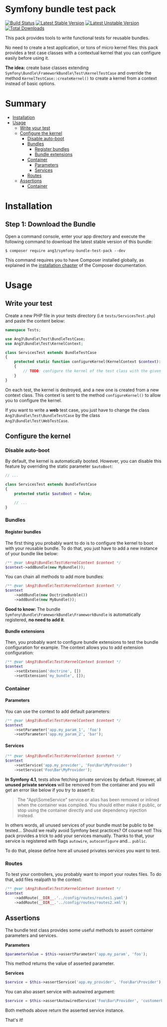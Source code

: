 Symfony bundle test pack
========================

[![Build Status](https://travis-ci.org/Ang3/symfony-bundle-test-pack.svg?branch=master)](https://travis-ci.org/Ang3/symfony-bundle-test-pack) 
[![Latest Stable Version](https://poser.pugx.org/ang3/symfony-bundle-test-pack/v/stable)](https://packagist.org/packages/ang3/symfony-bundle-test-pack) 
[![Latest Unstable Version](https://poser.pugx.org/ang3/symfony-bundle-test-pack/v/unstable)](https://packagist.org/packages/ang3/symfony-bundle-test-pack) 
[![Total Downloads](https://poser.pugx.org/ang3/symfony-bundle-test-pack/downloads)](https://packagist.org/packages/ang3/symfony-bundle-test-pack)

This pack provides tools to write functional tests for reusable bundles.

No need to create a test application, or 
tons of micro kernel files: this pack provides a test case classes with a contextual kernel 
that you can configure easily before using it.

**The idea:** create base classes extending ```Symfony\Bundle\FrameworkBundle\Test\KernelTestCase``` 
and override the method ```KernelTestCase::createKernel()``` to create a kernel from a context instead of basic options.

Summary
=======

- [Installation](#installation)
- [Usage](#usage)
    - [Write your test](#write-your-test)
    - [Configure the kernel](#configure-the-kernel)
        - [Disable auto-boot](#disable-auto-boot)
        - [Bundles](#bundles)
            - [Register bundles](#register-bundles)
            - [Bundle extensions](#bundle-extensions)
        - [Container](#container)
            - [Parameters](#parameters)
            - [Services](#services)
        - [Routes](#routes)
    - [Assertions](#assertions)
        - [Container](#container)

Installation
============

Step 1: Download the Bundle
---------------------------

Open a command console, enter your app directory and execute the
following command to download the latest stable version of this bundle:

```console
$ composer require ang3/symfony-bundle-test-pack --dev
```

This command requires you to have Composer installed globally, as explained
in the [installation chapter](https://getcomposer.org/doc/00-intro.md)
of the Composer documentation.

Usage
=====

Write your test
---------------

Create a new PHP file in your tests directory (i.e ```tests/ServicesTest.php```)  and paste the content below:

```php
namespace Tests;

use Ang3\Bundle\Test\BundleTestCase;
use Ang3\Bundle\Test\KernelContext;

class ServicesTest extends BundleTestCase
{
    protected static function configureKernel(KernelContext $context): void
    {
        // TODO: configure the kernel of the test class with the given context instance.
    }
}
```

On each test, the kernel is destroyed, and a new one is created from a new context class. 
This context is sent to the method ```configureKernel()``` to allow you to configure the kernel.

If you want to write a **web** test case, you just have to change the class ```Ang3\Bundle\Test\BundleTestCase``` 
by the class ```Ang3\Bundle\Test\WebTestCase```.

Configure the kernel
--------------------

### Disable auto-boot

By default, the kernel is automatically booted. 
However, you can disable this feature by overriding the static parameter ```$autoBoot```:

```php
// ...

class ServicesTest extends BundleTestCase
{
    protected static $autoBoot = false;

    // ...
}
```

### Bundles

#### Register bundles

The first thing you probably want to do is to configure the kernel to boot with your reusable bundle. 
To do that, you just have to add a new instance of your bundle like below:

```php
/** @var \Ang3\Bundle\Test\KernelContext $context */
$context->addBundle(new MyBundle());
```

You can chain all methods to add more bundles:

```php
/** @var \Ang3\Bundle\Test\KernelContext $context */
$context
    ->addBundle(new DoctrineBunble())
    ->addBundle(new MyBundle());
```

**Good to know:** 
The bundle ```Symfony\Bundle\FrameworkBundle\FrameworkBundle``` is automatically registered, **no need to add it**.

#### Bundle extensions

Then, you probably want to configure bundle extensions to test the bundle configuration for example. 
The context allows you to add extension configuration:

```php
/** @var \Ang3\Bundle\Test\KernelContext $context */
$context
    ->setExtension('doctrine', [])
    ->setExtension('my_bundle', []);
```

### Container

#### Parameters

You can use the context to add default parameters:

```php
/** @var \Ang3\Bundle\Test\KernelContext $context */
$context
    ->setParameter('app.my_param_1', 'foo')
    ->setParameter('app.my_param_2', 'bar');
```

#### Services

```php
/** @var \Ang3\Bundle\Test\KernelContext $context */
$context
    ->setService('app.my_provider', 'Foo\Bar\MyProvider')
    ->setService('Foo\Bar\MyProvider');
```

**In Symfony 4.1**, tests allow fetching private services by default. 
However, all **unused private services** will be removed from the container and you will get an error like below 
if you try to assert it:

> The "App\SomeService" service or alias has been removed or inlined when the container
> was compiled. You should either make it public, or stop using the container directly
> and use dependency injection instead.

In others words, all unused services of your bundle must be public to be tested... 
Should we really avoid Symfony best practices? Of course not! This pack provides a trick to add your services manually. 
Thanks to that, your service is registered with flags ```autowire```, ```autoconfigure``` and... ```public```.

To do that, please define here all unused privates services you want to test.

### Routes

To test your controllers, you probably want to import your routes files. 
To do that, add files realpath to the context:

```php
/** @var \Ang3\Bundle\Test\KernelContext $context */
$context
    ->addRoute(__DIR__.'../config/routes/routes1.yaml')
    ->addRoute(__DIR__.'../config/routes/routes2.xml');
```

Assertions
----------

The bundle test class provides some useful methods to assert container parameters and services.

**Parameters**

```php
$parameterValue = $this->assertParameter('app.my_param', 'foo');
```

This method returns the value of asserted parameter.

**Services**

```php
$service = $this->assertService('app.my_provider', 'Foo\Bar\Provider');
```

You can also assert service with autowired argument:

```php
$service = $this->assertAutowiredService('Foo\Bar\Provider', 'customerProvider');
```

Both methods above return the asserted service instance.

That's it!